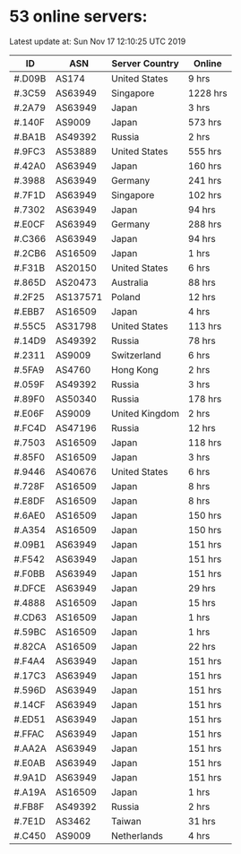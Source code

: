# 53 online servers:

Latest update at: Sun Nov 17 12:10:25 UTC 2019

| ID | ASN | Server Country | Online |
| -- | --- | -------------- | ------ |
| #.D09B | AS174 | United States | 9 hrs |
| #.3C59 | AS63949 | Singapore | 1228 hrs |
| #.2A79 | AS63949 | Japan | 3 hrs |
| #.140F | AS9009 | Japan | 573 hrs |
| #.BA1B | AS49392 | Russia | 2 hrs |
| #.9FC3 | AS53889 | United States | 555 hrs |
| #.42A0 | AS63949 | Japan | 160 hrs |
| #.3988 | AS63949 | Germany | 241 hrs |
| #.7F1D | AS63949 | Singapore | 102 hrs |
| #.7302 | AS63949 | Japan | 94 hrs |
| #.E0CF | AS63949 | Germany | 288 hrs |
| #.C366 | AS63949 | Japan | 94 hrs |
| #.2CB6 | AS16509 | Japan | 1 hrs |
| #.F31B | AS20150 | United States | 6 hrs |
| #.865D | AS20473 | Australia | 88 hrs |
| #.2F25 | AS137571 | Poland | 12 hrs |
| #.EBB7 | AS16509 | Japan | 4 hrs |
| #.55C5 | AS31798 | United States | 113 hrs |
| #.14D9 | AS49392 | Russia | 78 hrs |
| #.2311 | AS9009 | Switzerland | 6 hrs |
| #.5FA9 | AS4760 | Hong Kong | 2 hrs |
| #.059F | AS49392 | Russia | 3 hrs |
| #.89F0 | AS50340 | Russia | 178 hrs |
| #.E06F | AS9009 | United Kingdom | 2 hrs |
| #.FC4D | AS47196 | Russia | 12 hrs |
| #.7503 | AS16509 | Japan | 118 hrs |
| #.85F0 | AS16509 | Japan | 3 hrs |
| #.9446 | AS40676 | United States | 6 hrs |
| #.728F | AS16509 | Japan | 8 hrs |
| #.E8DF | AS16509 | Japan | 8 hrs |
| #.6AE0 | AS16509 | Japan | 150 hrs |
| #.A354 | AS16509 | Japan | 150 hrs |
| #.09B1 | AS63949 | Japan | 151 hrs |
| #.F542 | AS63949 | Japan | 151 hrs |
| #.F0BB | AS63949 | Japan | 151 hrs |
| #.DFCE | AS63949 | Japan | 29 hrs |
| #.4888 | AS16509 | Japan | 15 hrs |
| #.CD63 | AS16509 | Japan | 1 hrs |
| #.59BC | AS16509 | Japan | 1 hrs |
| #.82CA | AS16509 | Japan | 22 hrs |
| #.F4A4 | AS63949 | Japan | 151 hrs |
| #.17C3 | AS63949 | Japan | 151 hrs |
| #.596D | AS63949 | Japan | 151 hrs |
| #.14CF | AS63949 | Japan | 151 hrs |
| #.ED51 | AS63949 | Japan | 151 hrs |
| #.FFAC | AS63949 | Japan | 151 hrs |
| #.AA2A | AS63949 | Japan | 151 hrs |
| #.E0AB | AS63949 | Japan | 151 hrs |
| #.9A1D | AS63949 | Japan | 151 hrs |
| #.A19A | AS16509 | Japan | 1 hrs |
| #.FB8F | AS49392 | Russia | 2 hrs |
| #.7E1D | AS3462 | Taiwan | 31 hrs |
| #.C450 | AS9009 | Netherlands | 4 hrs |

